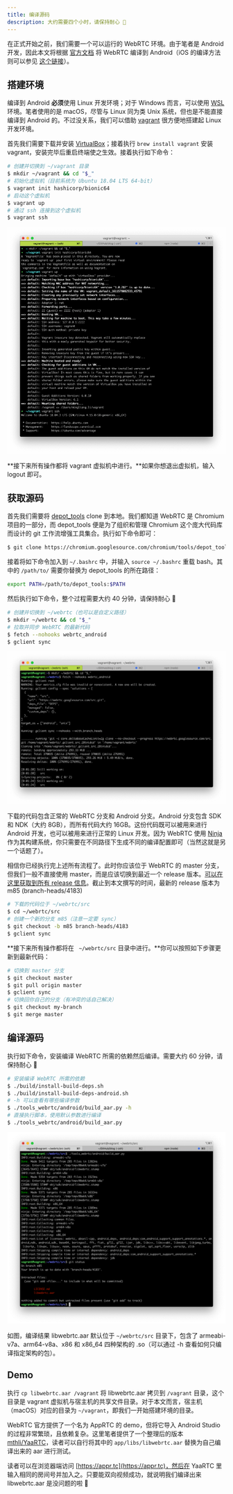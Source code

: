 ```yaml
---
title: 编译源码
description: 大约需要四个小时，请保持耐心 🙏
---
```


在正式开始之前，我们需要一个可以运行的 WebRTC 环境。由于笔者是 Android 开发，因此本文将根据 [官方文档](https://webrtc.googlesource.com/src/+/refs/heads/master/docs/native-code/android/index.md) 将 WebRTC 编译到 Android（iOS 的编译方法则可以参见 [这个链接](https://webrtc.googlesource.com/src/+/refs/heads/master/docs/native-code/ios/index.md)）。

## 搭建环境

编译到 Android **必须**使用 Linux 开发环境；对于 Windows 而言，可以使用 [WSL](https://docs.microsoft.com/zh-cn/windows/wsl/) 环境。笔者使用的是 macOS，尽管与 Linux 同为类 Unix 系统，但也是不能直接编译到 Android 的。不过没关系，我们可以借助 [vagrant](https://learn.hashicorp.com/tutorials/vagrant/getting-started-index?in=vagrant/getting-started) 很方便地搭建起 Linux 开发环境。

首先我们需要下载并安装 [VirtualBox](https://www.virtualbox.org/)；接着执行 `brew install vagrant` 安装 vagrant，安装完毕后重启终端使之生效。接着执行如下命令：

```bash
# 创建并切换到 ~/vagrant 目录
$ mkdir ~/vagrant && cd "$_"
# 初始化虚拟机（目前系统为 Ubuntu 18.04 LTS 64-bit）
$ vagrant init hashicorp/bionic64
# 启动这个虚拟机
$ vagrant up
# 通过 ssh 连接到这个虚拟机
$ vagrant ssh
```

![](./vagrant.png)

**接下来所有操作都将 vagrant 虚拟机中进行。**如果你想退出虚拟机，输入 logout 即可。

## 获取源码

首先我们需要将 [depot_tools](https://commondatastorage.googleapis.com/chrome-infra-docs/flat/depot_tools/docs/html/depot_tools_tutorial.html#_setting_up) clone 到本地。我们都知道 WebRTC 是 Chromium 项目的一部分，而 depot_tools 便是为了组织和管理 Chromium 这个庞大代码库而设计的 git 工作流增强工具集合。执行如下命令即可：

```bash
$ git clone https://chromium.googlesource.com/chromium/tools/depot_tools.git
```

接着将如下命令加入到 `~/.bashrc` 中，并输入 `source ~/.bashrc` 重载 bash。其中的 `/path/to/` 需要你替换为 depot_tools 的所在路径：

```bash
export PATH=/path/to/depot_tools:$PATH
```

然后执行如下命令，整个过程需要大约 40 分钟，请保持耐心 🙏

```bash
# 创建并切换到 ~/webrtc（也可以是自定义路径）
$ mkdir ~/webrtc && cd "$_"
# 拉取并同步 WebRTC 的最新代码
$ fetch --nohooks webrtc_android
$ gclient sync
```

![](./fetch.png)

下载的代码包含正常的 WebRTC 分支和 Android 分支。Android 分支包含 SDK 和 NDK（大约 8GB），而所有代码大约 16GB。这份代码既可以被用来进行 Android 开发，也可以被用来进行正常的 Linux 开发。因为 WebRTC 使用 [Ninja](https://ninja-build.org/) 作为其构建系统，你只需要在不同路径下生成不同的编译配置即可（当然这就是另一个话题了）。

相信你已经执行完上述所有流程了。此时你应该位于 WebRTC 的 master 分支，但我们一般不直接使用 master，而是应该切换到最近一个 release 版本。[可以在这里获取到所有 release 信息](https://webrtc.github.io/webrtc-org/release-notes/)。截止到本文撰写的时间，最新的 release 版本为 m85 (branch-heads/4183)

```bash
# 下载的代码位于 ~/webrtc/src
$ cd ~/webrtc/src
# 创建一个新的分支 m85（注意一定要 sync）
$ git checkout -b m85 branch-heads/4183
$ gclient sync
```

**接下来所有操作都将在 ` ~/webrtc/src` 目录中进行。**你可以按照如下步骤更新到最新代码：

```bash
# 切换到 master 分支
$ git checkout master
$ git pull origin master
$ gclient sync
# 切换回你自己的分支（有冲突的话自己解决）
$ git checkout my-branch
$ git merge master
```

## 编译源码

执行如下命令，安装编译 WebRTC 所需的依赖然后编译。需要大约 60 分钟，请保持耐心 🙏

```bash
# 安装编译 WebRTC 所需的依赖
$ ./build/install-build-deps.sh
$ ./build/install-build-deps-android.sh
# -h 可以查看有哪些编译参数
$ ./tools_webrtc/android/build_aar.py -h
# 直接执行脚本，使用默认参数进行编译
$ ./tools_webrtc/android/build_aar.py
```

![](./build.png)

如图，编译结果 libwebrtc.aar 默认位于 `~/webrtc/src` 目录下，包含了 armeabi-v7a、arm64-v8a、x86 和 x86_64 四种架构的 .so（可以通过 -h 查看如何只编译指定架构的包）。

## Demo

执行 `cp libwebrtc.aar /vagrant` 将 libwebrtc.aar 拷贝到 `/vagrant` 目录，这个目录是 vagrant 虚拟机与宿主机的共享文件目录。对于本文而言，宿主机（macOS）对应的目录为 `~/vagrant`，即我们一开始搭建环境的目录。

WebRTC 官方提供了一个名为 AppRTC 的 demo，但将它导入 Android Studio 的过程非常繁琐，且依赖复杂。这里笔者提供了一个整理后的版本 [mthli/YaaRTC](https://github.com/mthli/YaaRTC)，读者可以自行将其中的 `app/libs/libwebrtc.aar` 替换为自己编译出来的 aar 进行测试。

读者可以在浏览器端访问 [https://appr.tc](https://appr.tc)，然后在 YaaRTC 里输入相同的房间号并加入之。只要能双向视频成功，就说明我们编译出来 libwebrtc.aar 是没问题的啦 🍻
